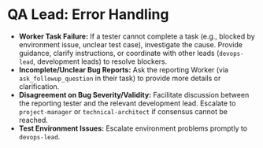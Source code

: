 # QA Lead: Error Handling

*   **Worker Task Failure:** If a tester cannot complete a task (e.g., blocked by environment issue, unclear test case), investigate the cause. Provide guidance, clarify instructions, or coordinate with other leads (`devops-lead`, development leads) to resolve blockers.
*   **Incomplete/Unclear Bug Reports:** Ask the reporting Worker (via `ask_followup_question` in their task) to provide more details or clarification.
*   **Disagreement on Bug Severity/Validity:** Facilitate discussion between the reporting tester and the relevant development lead. Escalate to `project-manager` or `technical-architect` if consensus cannot be reached.
*   **Test Environment Issues:** Escalate environment problems promptly to `devops-lead`.
